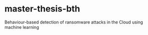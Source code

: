 # master-thesis-bth
Behaviour-based detection of ransomware attacks in the Cloud using
machine learning
